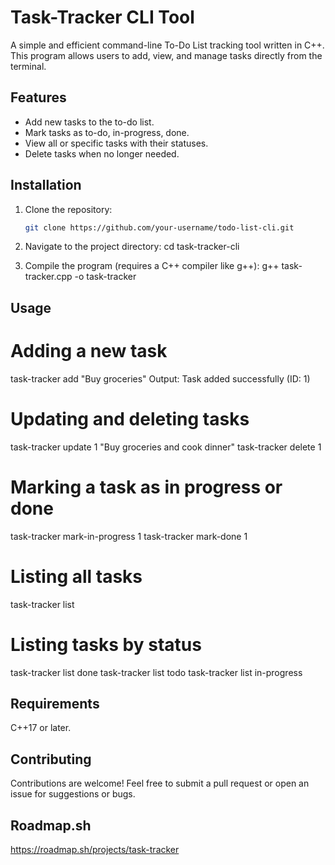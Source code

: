 # Task-Tracker CLI Tool

A simple and efficient command-line To-Do List tracking tool written in C++. This program allows users to add, view, and manage tasks directly from the terminal.

## Features

- Add new tasks to the to-do list.
- Mark tasks as to-do, in-progress, done.
- View all or specific tasks with their statuses.
- Delete tasks when no longer needed.

## Installation

1. Clone the repository:
   ```bash
   git clone https://github.com/your-username/todo-list-cli.git

2. Navigate to the project directory:
   cd task-tracker-cli

3. Compile the program (requires a C++ compiler like g++):
   g++ task-tracker.cpp -o task-tracker

## Usage
  # Adding a new task
  task-tracker add "Buy groceries"
  Output: Task added successfully (ID: 1)

  # Updating and deleting tasks
  task-tracker update 1 "Buy groceries and cook dinner"
  task-tracker delete 1

  # Marking a task as in progress or done
  task-tracker mark-in-progress 1
  task-tracker mark-done 1

  # Listing all tasks
  task-tracker list

  # Listing tasks by status
  task-tracker list done
  task-tracker list todo
  task-tracker list in-progress

## Requirements
  C++17 or later.

## Contributing
  Contributions are welcome! Feel free to submit a pull request or open an issue for suggestions or bugs.

## Roadmap.sh
  https://roadmap.sh/projects/task-tracker
